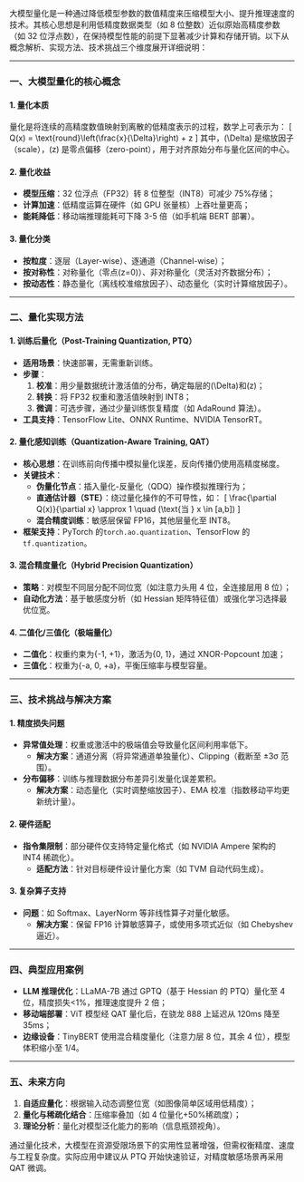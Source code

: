 大模型量化是一种通过降低模型参数的数值精度来压缩模型大小、提升推理速度的技术。其核心思想是利用低精度数据类型（如 8 位整数）近似原始高精度参数（如 32 位浮点数），在保持模型性能的前提下显著减少计算和存储开销。以下从概念解析、实现方法、技术挑战三个维度展开详细说明：

---

### **一、大模型量化的核心概念**

#### 1. **量化本质**

量化是将连续的高精度数值映射到离散的低精度表示的过程，数学上可表示为：
\[
Q(x) = \text{round}\left(\frac{x}{\Delta}\right) + z
\]
其中，\(\Delta\) 是缩放因子（scale），\(z\) 是零点偏移（zero-point），用于对齐原始分布与量化区间的中心。

#### 2. **量化收益**

- **模型压缩**：32 位浮点（FP32）转 8 位整型（INT8）可减少 75%存储；
- **计算加速**：低精度运算在硬件（如 GPU 张量核）上吞吐量更高；
- **能耗降低**：移动端推理能耗可下降 3-5 倍（如手机端 BERT 部署）。

#### 3. **量化分类**

- **按粒度**：逐层（Layer-wise）、逐通道（Channel-wise）；
- **按对称性**：对称量化（零点\(z=0\)）、非对称量化（灵活对齐数据分布）；
- **按动态性**：静态量化（离线校准缩放因子）、动态量化（实时计算缩放因子）。

---

### **二、量化实现方法**

#### 1. **训练后量化（Post-Training Quantization, PTQ）**

- **适用场景**：快速部署，无需重新训练。
- **步骤**：
  1. **校准**：用少量数据统计激活值的分布，确定每层的\(\Delta\)和\(z\)；
  2. **转换**：将 FP32 权重和激活值映射到 INT8；
  3. **微调**：可选步骤，通过少量训练恢复精度（如 AdaRound 算法）。
- **工具支持**：TensorFlow Lite、ONNX Runtime、NVIDIA TensorRT。

#### 2. **量化感知训练（Quantization-Aware Training, QAT）**

- **核心思想**：在训练前向传播中模拟量化误差，反向传播仍使用高精度梯度。
- **关键技术**：
  - **伪量化节点**：插入量化-反量化（QDQ）操作模拟推理行为；
  - **直通估计器（STE）**：绕过量化操作的不可导性，如：
    \[
    \frac{\partial Q(x)}{\partial x} \approx 1 \quad (\text{当 } x \in [a,b])
    \]
  - **混合精度训练**：敏感层保留 FP16，其他层量化至 INT8。
- **框架支持**：PyTorch 的`torch.ao.quantization`、TensorFlow 的`tf.quantization`。

#### 3. **混合精度量化（Hybrid Precision Quantization）**

- **策略**：对模型不同层分配不同位宽（如注意力头用 4 位，全连接层用 8 位）；
- **自动化方法**：基于敏感度分析（如 Hessian 矩阵特征值）或强化学习选择最优位宽。

#### 4. **二值化/三值化（极端量化）**

- **二值化**：权重约束为{-1, +1}，激活为{0, 1}，通过 XNOR-Popcount 加速；
- **三值化**：权重为{-a, 0, +a}，平衡压缩率与模型容量。

---

### **三、技术挑战与解决方案**

#### 1. **精度损失问题**

- **异常值处理**：权重或激活中的极端值会导致量化区间利用率低下。
  - **解决方案**：通道分离（将异常通道单独量化）、Clipping（截断至 ±3σ 范围）。
- **分布偏移**：训练与推理数据分布差异引发量化误差累积。
  - **解决方案**：动态量化（实时调整缩放因子）、EMA 校准（指数移动平均更新统计量）。

#### 2. **硬件适配**

- **指令集限制**：部分硬件仅支持特定量化格式（如 NVIDIA Ampere 架构的 INT4 稀疏化）。
  - **适配方法**：针对目标硬件设计量化方案（如 TVM 自动代码生成）。

#### 3. **复杂算子支持**

- **问题**：如 Softmax、LayerNorm 等非线性算子对量化敏感。
  - **解决方案**：保留 FP16 计算敏感算子，或使用多项式近似（如 Chebyshev 逼近）。

---

### **四、典型应用案例**

- **LLM 推理优化**：LLaMA-7B 通过 GPTQ（基于 Hessian 的 PTQ）量化至 4 位，精度损失<1%，推理速度提升 2 倍；
- **移动端部署**：ViT 模型经 QAT 量化后，在骁龙 888 上延迟从 120ms 降至 35ms；
- **边缘设备**：TinyBERT 使用混合精度量化（注意力层 8 位，其余 4 位），模型体积缩小至 1/4。

---

### **五、未来方向**

1. **自适应量化**：根据输入动态调整位宽（如图像简单区域用低精度）；
2. **量化与稀疏化结合**：压缩率叠加（如 4 位量化+50%稀疏度）；
3. **理论分析**：量化对模型泛化能力的影响（信息瓶颈视角）。

通过量化技术，大模型在资源受限场景下的实用性显著增强，但需权衡精度、速度与工程复杂度。实际应用中建议从 PTQ 开始快速验证，对精度敏感场景再采用 QAT 微调。
